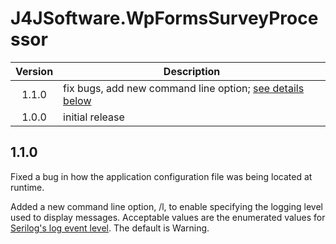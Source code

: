 # J4JSoftware.WpFormsSurveyProcessor

|Version|Description|
|:-----:|-----------|
|1.1.0|fix bugs, add new command line option; [see details below](#110)|
|1.0.0|initial release|

## 1.1.0

Fixed a bug in how the application configuration file was being located at runtime.

Added a new command line option, /l, to enable specifying the logging level used to display messages. Acceptable values are the enumerated values for [Serilog's log event level](https://github.com/serilog/serilog/blob/main/src/Serilog/Events/LogEventLevel.cs). The default is Warning.
